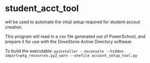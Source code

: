 # student_acct_tool

will be used to automate the intial setup required for student accout creation. 

This program will read in a csv file generated out of PowerSchool, and prepare it for use with the DoveStone Active Directory softwear. 

To build the executable: 
`pyinstaller --noconsole --hidden-import=pkg_resources.py2_warn --onefile account_setup_tool.py`
